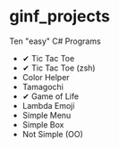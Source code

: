 # ginf_projects
Ten "easy" C# Programs

- ✔ Tic Tac Toe  
- ✔ Tic Tac Toe (zsh)  
- Color Helper  
- Tamagochi  
- ✔ Game of Life  
- Lambda Emoji  
- Simple Menu  
- Simple Box  
- Not Simple (OO)  
